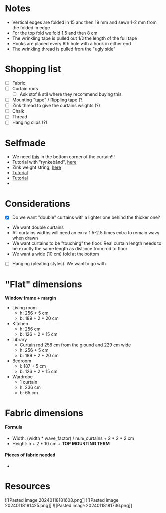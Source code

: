 # Notes
- Vertical edges are folded in 15 and then 19 mm and sewn 1-2 mm from the folded in edge
- For the top fold we fold 1.5 and then 8 cm
- The wrinkling tape is pulled out 1/3 the length of the full tape
- Hooks are placed every 6th hole with a hook in either end
- The wrinkling thread is pulled from the "ugly side"

# Shopping list
- [ ] Fabric
- [ ] Curtain rods
	- [ ] Ask stof & stil where they recommend buying this
- [ ] Mounting "tape" / Rippling tape (?)
- [ ] Zink thread to give the curtains weights (?)
- [ ] Chalk
- [ ] Thread
- [ ] Hanging clips (?)
# Selfmade
- We need [this](https://www.selfmade.com/da-dk/p/symaerke-kat-50x60mm-lys-brun-1stk-59422/26501) in the bottom corner of the curtain!!!
- Tutorial with "rynkebånd", [here](https://www.selfmade.com/da-dk/l/gardiner-med-rynkebaand-DIY8011)
- Zink weight string, [here](https://www.selfmade.com/da-dk/p/zinkbaand-14g-3m-61078/35003)
- [Tutorial](https://media.selfmade.com/files/diy8046-pleating-tape-curtain-dk-pdf.pdf?i=87634&ud=ALgcIieU2wg)
- [Tutorial](https://media.selfmade.com/files/diy8047-wave-curtain-dk-pdf.pdf?i=87645&ud=AOC-J7GU2wg)
- 
# Considerations
- [x] Do we want "double" curtains with a lighter one behind the thicker one?
- We want double curtains
- All curtains widths will need an extra 1.5-2.5 times extra to remain wavy when drawn
- We want curtains to be "touching" the floor. Real curtain length needs to be exactly the same length as distance from rod to floor
- We want a wide (10 cm) fold at the bottom
- [ ] Hanging (pleating styles). We want to go with 
# "Flat" dimensions
**Window frame + margin**
- Living room
	- h: 256 + 5 cm
	- b: 189 + 2 * 20 cm
- Kitchen
	- h: 256 cm
	- b: 126 + 2 * 15 cm
- Library
	- Curtain rod 258 cm from the ground and 229 cm wide
	- h: 256 + 5 cm
	- b: 189 + 2 * 20 cm
- Bedroom
	- l: 187 + 5 cm
	- b: 126 + 2 * 15 cm
- Wardrobe
	- 1 curtain
	- h: 236 cm
	- b: 65 cm
# Fabric dimensions
#### Formula
- Width: (width * wave_factor) / num_curtains + 2 * 2 * 2 cm
- Height: h + 2 * 10 cm + **TOP MOUNTING TERM**
#### Pieces of fabric needed 
- 

# Resources
![[Pasted image 20240118181608.png]]
![[Pasted image 20240118181425.png]]
![[Pasted image 20240118181736.png]]